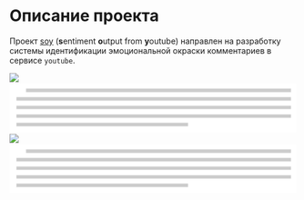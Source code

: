 # Описание проекта

Проект [soy](https://github.com/foo/soy) (**s**entiment **o**utput from **y**outube) направлен на разработку системы идентификации эмоциональной окраски комментариев в сервисе `youtube`.

<img src="http://fakeimg.pl/1600x500/fff/ccc">

<div v-for="i in 3">
    <img src="../../image/text-skeleton.png"/>
</div>

<img src="http://fakeimg.pl/1600x500/fff/ccc">

<div v-for="i in 3">
    <img src="../../image/text-skeleton.png"/>
</div>
